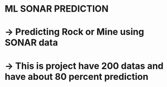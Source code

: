 # ML SONAR PREDICTION
# -> Predicting Rock or Mine using SONAR data
# -> This is project have 200 datas and have about 80 percent prediction
